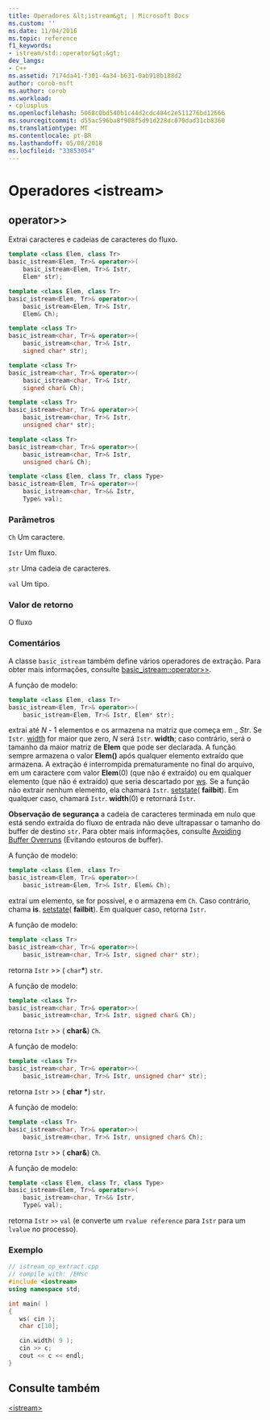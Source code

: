 ```yaml
---
title: Operadores &lt;istream&gt; | Microsoft Docs
ms.custom: ''
ms.date: 11/04/2016
ms.topic: reference
f1_keywords:
- istream/std::operator&gt;&gt;
dev_langs:
- C++
ms.assetid: 7174da41-f301-4a34-b631-0ab918b188d2
author: corob-msft
ms.author: corob
ms.workload:
- cplusplus
ms.openlocfilehash: 5068c0bd540b1c44d2cdc484c2e511276bd12666
ms.sourcegitcommit: d55ac596ba8f908f5d91d228dc070dad31cb8360
ms.translationtype: MT
ms.contentlocale: pt-BR
ms.lasthandoff: 05/08/2018
ms.locfileid: "33853054"
---
```

# <a name="ltistreamgt-operators"></a>Operadores &lt;istream&gt;

## <a name="op_gt_gt"></a>  operator&gt;&gt;

Extrai caracteres e cadeias de caracteres do fluxo.

```cpp
template <class Elem, class Tr>
basic_istream<Elem, Tr>& operator>>(
    basic_istream<Elem, Tr>& Istr,
    Elem* str);

template <class Elem, class Tr>
basic_istream<Elem, Tr>& operator>>(
    basic_istream<Elem, Tr>& Istr,
    Elem& Ch);

template <class Tr>
basic_istream<char, Tr>& operator>>(
    basic_istream<char, Tr>& Istr,
    signed char* str);

template <class Tr>
basic_istream<char, Tr>& operator>>(
    basic_istream<char, Tr>& Istr,
    signed char& Ch);

template <class Tr>
basic_istream<char, Tr>& operator>>(
    basic_istream<char, Tr>& Istr,
    unsigned char* str);

template <class Tr>
basic_istream<char, Tr>& operator>>(
    basic_istream<char, Tr>& Istr,
    unsigned char& Ch);

template <class Elem, class Tr, class Type>
basic_istream<Elem, Tr>& operator>>(
    basic_istream<char, Tr>&& Istr,
    Type& val);
```

### <a name="parameters"></a>Parâmetros

`Ch` Um caractere.

`Istr` Um fluxo.

`str` Uma cadeia de caracteres.

`val` Um tipo.

### <a name="return-value"></a>Valor de retorno

O fluxo

### <a name="remarks"></a>Comentários

A classe `basic_istream` também define vários operadores de extração. Para obter mais informações, consulte [basic_istream::operator>>](../standard-library/basic-istream-class.md#op_gt_gt).

A função de modelo:

```cpp
template <class Elem, class Tr>
basic_istream<Elem, Tr>& operator>>(
    basic_istream<Elem, Tr>& Istr, Elem* str);
```

extrai até *N* - 1 elementos e os armazena na matriz que começa em _ *Str*. Se `Istr`. [width](../standard-library/ios-base-class.md#width) for maior que zero, *N* será `Istr`. **width**; caso contrário, será o tamanho da maior matriz de **Elem** que pode ser declarada. A função sempre armazena o valor **Elem()** após qualquer elemento extraído que armazena. A extração é interrompida prematuramente no final do arquivo, em um caractere com valor **Elem**(0) (que não é extraído) ou em qualquer elemento (que não é extraído) que seria descartado por [ws](../standard-library/istream-functions.md#ws). Se a função não extrair nenhum elemento, ela chamará `Istr`. [setstate](../standard-library/basic-ios-class.md#setstate)( **failbit**). Em qualquer caso, chamará `Istr`. **width**(0) e retornará `Istr`.

**Observação de segurança** a cadeia de caracteres terminada em nulo que está sendo extraída do fluxo de entrada não deve ultrapassar o tamanho do buffer de destino `str`. Para obter mais informações, consulte [Avoiding Buffer Overruns](http://msdn.microsoft.com/library/windows/desktop/ms717795) (Evitando estouros de buffer).

A função de modelo:

```cpp
template <class Elem, class Tr>
basic_istream<Elem, Tr>& operator>>(
    basic_istream<Elem, Tr>& Istr, Elem& Ch);
```

extrai um elemento, se for possível, e o armazena em `Ch`. Caso contrário, chama **is**. [setstate](../standard-library/basic-ios-class.md#setstate)( **failbit**). Em qualquer caso, retorna `Istr`.

A função de modelo:

```cpp
template <class Tr>
basic_istream<char, Tr>& operator>>(
    basic_istream<char, Tr>& Istr, signed char* str);
```

retorna `Istr` >> ( `char`**\***) `str`.

A função de modelo:

```cpp
template <class Tr>
basic_istream<char, Tr>& operator>>(
    basic_istream<char, Tr>& Istr, signed char& Ch);
```

retorna `Istr` >> ( **char&**) `Ch`.

A função de modelo:

```cpp
template <class Tr>
basic_istream<char, Tr>& operator>>(
    basic_istream<char, Tr>& Istr, unsigned char* str);
```

retorna `Istr` >> ( **char \***) `str`.

A função de modelo:

```cpp
template <class Tr>
basic_istream<char, Tr>& operator>>(
    basic_istream<char, Tr>& Istr, unsigned char& Ch);
```

retorna `Istr` >> ( **char&**) `Ch`.

A função de modelo:

```cpp
template <class Elem, class Tr, class Type>
basic_istream<Elem, Tr>& operator>>(
    basic_istream<char, Tr>&& Istr,
    Type& val);
```

retorna `Istr` `>>` `val` (e converte um `rvalue reference` para `Istr` para um `lvalue` no processo).

### <a name="example"></a>Exemplo

```cpp
// istream_op_extract.cpp
// compile with: /EHsc
#include <iostream>
using namespace std;

int main( )
{
   ws( cin );
   char c[10];

   cin.width( 9 );
   cin >> c;
   cout << c << endl;
}
```

## <a name="see-also"></a>Consulte também

[\<istream>](../standard-library/istream.md)<br/>
